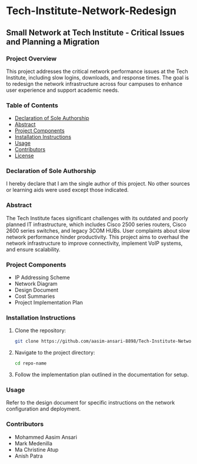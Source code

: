 # Tech-Institute-Network-Redesign

## Small Network at Tech Institute - Critical Issues and Planning a Migration

### Project Overview
This project addresses the critical network performance issues at the Tech Institute, including slow logins, downloads, and response times. The goal is to redesign the network infrastructure across four campuses to enhance user experience and support academic needs.

### Table of Contents
- [Declaration of Sole Authorship](#declaration-of-sole-authorship)
- [Abstract](#abstract)
- [Project Components](#project-components)
- [Installation Instructions](#installation-instructions)
- [Usage](#usage)
- [Contributors](#contributors)
- [License](#license)

### Declaration of Sole Authorship
I hereby declare that I am the single author of this project. No other sources or learning aids were used except those indicated.

### Abstract
The Tech Institute faces significant challenges with its outdated and poorly planned IT infrastructure, which includes Cisco 2500 series routers, Cisco 2600 series switches, and legacy 3COM HUBs. User complaints about slow network performance hinder productivity. This project aims to overhaul the network infrastructure to improve connectivity, implement VoIP systems, and ensure scalability.

### Project Components
- IP Addressing Scheme
- Network Diagram
- Design Document
- Cost Summaries
- Project Implementation Plan

### Installation Instructions
1. Clone the repository:
   ```bash
   git clone https://github.com/aasim-ansari-8898/Tech-Institute-Network-Redesign.git
2. Navigate to the project directory:
   ```bash
   cd repo-name
3. Follow the implementation plan outlined in the documentation for setup.   

### Usage
Refer to the design document for specific instructions on the network configuration and deployment.

### Contributors
- Mohammed Aasim Ansari
- Mark Medenilla
- Ma Christine Atup
- Anish Patra

